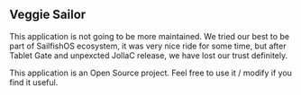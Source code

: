 Veggie Sailor
-------------

This application is not going to be more maintained. We tried our best to be part of SailfishOS ecosystem, it was very nice ride for some time, but after Tablet Gate and unpexcted JollaC release, we have lost our trust definitely. 

This application is an Open Source project. Feel free to use it / modify if you find it useful.
